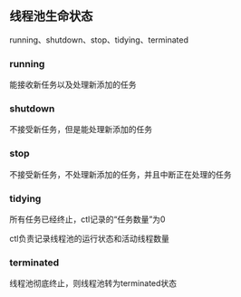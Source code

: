 ## 线程池生命状态

running、shutdown、stop、tidying、terminated

### running

能接收新任务以及处理新添加的任务

### shutdown

不接受新任务，但是能处理新添加的任务

### stop

不接受新任务，不处理新添加的任务，并且中断正在处理的任务

### tidying

所有任务已经终止，ctl记录的“任务数量”为0

ctl负责记录线程池的运行状态和活动线程数量

### terminated

线程池彻底终止，则线程池转为terminated状态








